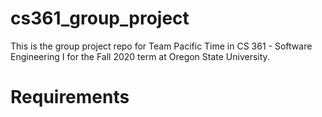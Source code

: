 # cs361_group_project
This is the group project repo for Team Pacific Time in CS 361 - Software Engineering I for the Fall 2020 term at Oregon State University.

# Requirements

